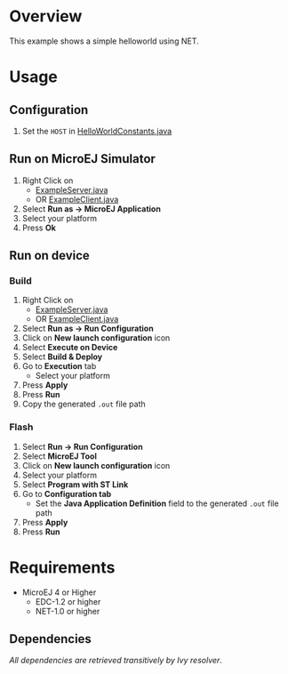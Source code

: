 # Overview
This example shows a simple helloworld using NET.

# Usage
## Configuration
1. Set the `HOST` in [HelloWorldConstants.java](ej.examples.foundation.net.helloworld/src/main/java/ej/examples/foundation/net/helloworld/HelloWorldConstants.java)

## Run on MicroEJ Simulator
1. Right Click on 
	* [ExampleServer.java](ej.examples.foundation.net.helloworld/src/main/java/ej/examples/foundation/net/helloworld/ExampleServer.java)
	* OR [ExampleClient.java](ej.examples.foundation.net.helloworld/src/main/java/ej/examples/foundation/net/helloworld/ExampleClient.java)
1. Select **Run as -> MicroEJ Application**
1. Select your platform 
1. Press **Ok**


## Run on device
### Build
1. Right Click on 
	* [ExampleServer.java](ej.examples.foundation.net.helloworld/src/main/java/ej/examples/foundation/net/helloworld/ExampleServer.java)
	* OR [ExampleClient.java](ej.examples.foundation.net.helloworld/src/main/java/ej/examples/foundation/net/helloworld/ExampleClient.java)
1. Select **Run as -> Run Configuration** 
1. Click on **New launch configuration** icon
1. Select **Execute on Device**
1. Select **Build & Deploy**
1. Go to **Execution** tab
	* Select your platform 
1. Press **Apply**
1. Press **Run**
1. Copy the generated `.out` file path

### Flash
1. Select **Run -> Run Configuration**
1. Select **MicroEJ Tool**
1. Click on **New launch configuration** icon
1. Select your platform 
1. Select **Program with ST Link**
1. Go to **Configuration tab**
	* Set the **Java Application Definition** field to the generated `.out` file path
1. Press **Apply**
1. Press **Run**

# Requirements
* MicroEJ 4 or Higher
	* EDC-1.2 or higher
	* NET-1.0 or higher

## Dependencies
_All dependencies are retrieved transitively by Ivy resolver_.